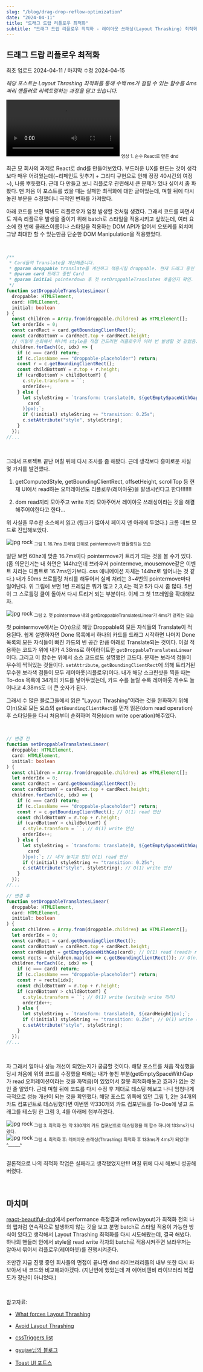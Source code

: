 ```yaml
---
slug: "/blog/drag-drop-reflow-optimization"
date: "2024-04-11"
title: "드래그 드랍 리플로우 최적화"
subtitle: "드래그 드랍 리플로우 최적화 - 레이아웃 쓰래싱(Layout Thrashing) 최적화"
---
```


## **드래그 드랍 리플로우 최적화**

<p class="text-time">최초 업로드 2024-04-11 / 마지막 수정 2024-04-15</p>

_<span class="text-purple">해당 포스트는 Layout Thrashing 최적화를 통해 수백 ms가 걸릴 수 있는 함수를 4ms짜리 핸들러로 리팩토링하는 과정을 담고 있습니다.</span>_

<div class="video-container">
  <video src="https://d1ykeqyorqdego.cloudfront.net/new-assets/dnd-reflow/main-vid.mp4" controls></video>
  <sub class>영상 1. 순수 React로 만든 dnd</sub>
</div>

최근 모 회사의 과제로 React로 dnd를 만들어보았다. 부드러운 UX를 만드는 것이 생각보다 매우 어려웠는데(~리페인트 맞추기 + 그리디 구현으로 인해 장장 40시간의 여정~), 나름 뿌듯했다. 근데 다 만들고 보니 리플로우 관련해서 큰 문제가 있나 싶어서 좀 파봤다. 맨 처음 이 포스트를 썼을 때는 실패한 최적화에 대한 글이었는데, 며칠 뒤에 다시 놓친 부분을 수정했더니 극적인 변화를 가져왔다.

아래 코드를 보면 딱봐도 리플로우가 엄청 발생할 것처럼 생겼다. 그래서 코드를 짜면서도 계속 리플로우 발생을 줄이기 위해 batch로 스타일을 적용시키고 싶었는데, 여러 요소에 한 번에 클래스이름이나 스타일을 적용하는 DOM API가 없어서 오또케를 외치며 그냥 최대한 할 수 있는만큼 단순한 DOM Manipulation을 적용했었다.

<br/>

```ts
/**
 * Card들의 Translate을 계산해줍니다.
 * @param droppable translate를 계산하고 적용시킬 droppable. 현재 드래그 중인 Card 위치에 있는 droppable입니다.
 * @param card 드래그 중인 Card
 * @param initial pointerdown 후 첫 setDroppableTranslates 호출인지 확인.
 */
function setDroppableTranslatesLinear(
  droppable: HTMLElement,
  card: HTMLElement,
  initial: boolean
) {
  const children = Array.from(droppable.children) as HTMLElement[];
  let orderIdx = 0;
  const cardRect = card.getBoundingClientRect();
  const cardBottomY = cardRect.top + cardRect.height;
  // 이렇게 순회해서 하나씩 style을 직접 건드리면 리플로우가 여러 번 발생할 것 같았음.
  children.forEach((c, idx) => {
    if (c === card) return;
    if (c.className === "droppable-placeholder") return;
    const r = c.getBoundingClientRect();
    const childBottomY = r.top + r.height;
    if (cardBottomY > childBottomY) {
      c.style.transform = ``;
      orderIdx++;
    } else {
      let styleString = `transform: translate(0, ${getEmptySpaceWithGap(
        card
      )}px);`;
      if (!initial) styleString += "transition: 0.25s";
      c.setAttribute("style", styleString);
    }
  });
//...
```

<br/>

그래서 프로젝트 끝난 며칠 뒤에 다시 조사를 좀 해봤다. 근데 생각보다 흥미로운 사실 몇 가지를 발견했다.

1. getComputedStyle, getBoundingClientRect, offsetHeight, scrollTop 등 현재 UI에서 read하는 오퍼레이션도 리플로우(레이아웃)을 발생시킨다고 한다!!!!!!!

2. dom read끼리 모아주고 write 끼리 모아주어서 레이아웃 쓰래싱이라는 것을 해결해주어야한다고 한다...

위 사실을 무수한 소스에서 읽고 (링크가 많아서 페이지 맨 아래에 두었다.) 크롬 데브 모드로 진입해보았다.

<div class="image-container">
  <img class="md-image" src="https://d1ykeqyorqdego.cloudfront.net/new-assets/dnd-reflow/sc1.png" alt="jpg rock"/>
  <sub class>그림 1. 16.7ms 프레임 단위로 pointermove가 핸들링되는 모습</sub>
</div>

일단 보면 60hz에 맞춘 16.7ms마다 pointermove가 트리거 되는 것을 볼 수가 있다. (좀 의문인거는 내 화면은 144hz인데 브라우저 pointermove, mousemove같은 이벤트 처리는 디폴트로 16.7ms인가보다. css 애니메이션 자체는 144hz로 일어나는 것 같다.) 내가 50ms 쓰로틀링 처리를 해두어서 실제 처리는 3~4번의 pointermove마다 일어난다. 위 그림에 보면 1번 프레임은 뭐가 많고 2,3,4는 적고 5가 다시 좀 많다. 5번이 그 스로틀링 쿨이 돌아서 다시 트리거 되는 부분이다. 이제 그 첫 1프레임을 확대해보자.

<div class="image-container">
  <img class="md-image" src="https://d1ykeqyorqdego.cloudfront.net/new-assets/dnd-reflow/sc2.png" alt="jpg rock"/>
  <sub class>그림 2. 첫 pointermove 내의 getDroppableTranslatesLinear가 4ms가 걸리는 모습</sub>
</div>

첫 pointermove에서는 O(n)으로 해당 Droppable의 모든 자식들의 Translate이 적용된다. 쉽게 설명하자면 Done 목록에서 하나의 카드를 드래그 시작하면 나머지 Done 목록의 모든 자식들이 빠진 카드의 빈 공간 만큼 아래로 Translate되는 것이다. 이걸 적용하는 코드가 위에 내가 4.38ms로 하이라이트한 `getDroppableTranslatesLinear`이다. 그리고 이 함수는 위에서 소스 코드로도 설명했던 코드다. 문제는 보라색 점들이 무수히 찍혀있는 것들이다. `setAttribute`, `getBoundingClientRect`에 의해 트리거된 무수한 보라색 점들이 모두 레이아웃(리플로우)이다. 내가 해당 스크린샷을 찍을 때는 To-dos 목록에 34개의 카드를 넣어두었는데, 카드 수를 늘릴 수록 레이아웃 개수도 늘어나고 4.38ms도 더 큰 숫자가 된다.

그래서 수 많은 블로그들에서 읽은 "Layout Thrashing"이라는 것을 완화하기 위해 O(n)으로 모든 요소의 `getBoundingClientRect`를 먼저 읽은(dom read operation) 후 스타일들을 다시 처음부터 순회하며 적용(dom write operation)해주었다.

<br/>

```ts
// 변경 전
function setDroppableTranslatesLinear(
  droppable: HTMLElement,
  card: HTMLElement,
  initial: boolean
) {
  const children = Array.from(droppable.children) as HTMLElement[];
  let orderIdx = 0;
  const cardRect = card.getBoundingClientRect();
  const cardBottomY = cardRect.top + cardRect.height;
  children.forEach((c, idx) => {
    if (c === card) return;
    if (c.className === "droppable-placeholder") return;
    const r = c.getBoundingClientRect(); // O(1) read 연산
    const childBottomY = r.top + r.height;
    if (cardBottomY > childBottomY) {
      c.style.transform = ``; // O(1) write 연산
      orderIdx++;
    } else {
      let styleString = `transform: translate(0, ${getEmptySpaceWithGap(
        card
      )}px);`; // 내가 놓치고 있던 O(1) read 연산
      if (!initial) styleString += "transition: 0.25s";
      c.setAttribute("style", styleString); // O(1) write 연산
    }
  });
//...

// 변경 후
function setDroppableTranslatesLinear(
  droppable: HTMLElement,
  card: HTMLElement,
  initial: boolean
) {
  const children = Array.from(droppable.children) as HTMLElement[];
  let orderIdx = 0;
  const cardRect = card.getBoundingClientRect();
  const cardBottomY = cardRect.top + cardRect.height;
  const cardHeight = getEmptySpaceWithGap(card); // O(1) read (read는 read끼리 위로 빼주기)
  const rects = children.map((c) => c.getBoundingClientRect()); // O(n) read (read는 read끼리 위로 빼주기)
  children.forEach((c, idx) => {
    if (c === card) return;
    if (c.className === "droppable-placeholder") return;
    const r = rects[idx];
    const childBottomY = r.top + r.height;
    if (cardBottomY > childBottomY) {
      c.style.transform = ``; // O(1) write (write는 write 끼리)
      orderIdx++;
    } else {
      let styleString = `transform: translate(0, ${cardHeight}px);`;
      if (!initial) styleString += "transition: 0.25s"; // O(1) write (write는 write 끼리)
      c.setAttribute("style", styleString);
    }
  });
//...
```

<br/>

자 그래서 얼마나 성능 개선이 되었는지가 궁금할 것이다. 해당 포스트를 처음 작성했을 당시 처음에 위의 코드를 수정했을 때에는 내가 놓친 부분(getEmptySpaceWithGap가 read 오퍼레이션이라는 것을 까먹음)이 있었어서 잘못 최적화해놓고 효과가 없는 것인 줄 알았다. 근데 며칠 뒤에 코드를 다시 수정 후 제대로 테스팅 해보고 나니 엄청나게 극적으로 성능 개선이 되는 것을 확인했다. 해당 포스트 위쪽에 있던 그림 1, 2는 34개의 카드 컴포넌트로 테스팅했다면 이번엔 약330개의 카드 컴포넌트를 To-Dos에 넣고 드래그를 테스팅 한 그림 3, 4를 아래에 첨부하겠다.

<div class="image-container">
  <img class="md-image" src="https://d1ykeqyorqdego.cloudfront.net/new-assets/dnd-reflow/sc3.png" alt="jpg rock"/>
  <sub class>그림 3. 최적화 전: 약 330개의 카드 컴포넌트로 테스팅했을 때 함수 하나에 133ms가 나왔다.</sub>
</div>

<div class="image-container">
  <img class="md-image" src="https://d1ykeqyorqdego.cloudfront.net/new-assets/dnd-reflow/sc4.png" alt="jpg rock"/>
  <sub class>그림 4. 최적화 후: 레이아웃 쓰래싱(Thrashing) 최적화 후 133ms가 4ms가 되었다! ^______^</sub>
</div>

<br/>

결론적으로 나의 최적화 작업은 실패라고 생각했었지만!!! 며칠 뒤에 다시 해보니 성공해버렸다.

<br/>

## **마치며**

[react-beautiful-dnd](https://react-beautiful-dnd.netlify.app/iframe.html?id=board--simple)에서 performance 측정결과 reflow(layout)가 최적화 전의 나의 앱처럼 연속적으로 발생하지 않는 것을 보고 분명 batch로 스타일 적용이 가능한 방식이 있다고 생각해서 Layout Thrashing 최적화를 다시 시도해봤는데, 결국 해냈다. 하나의 핸들러 안에서 style을 read write 각자의 batch로 적용시켜주면 브라우저는 알아서 묶어서 리플로우(레이아웃)를 진행시켜준다.

조만간 지금 진행 중인 회사들의 면접이 끝나면 dnd 라이브러리들의 내부 또한 다시 파보아서 내 코드와 비교해봐야겠다. (지난번에 했었는데 저 에어비엔비 라이브러리 복잡도가 장난이 아니었다.)

<br/>

참고자료:

- [What forces Layout Thrashing](https://gist.github.com/paulirish/5d52fb081b3570c81e3a)

- [Avoid Layout Thrashing](https://web.dev/articles/avoid-large-complex-layouts-and-layout-thrashing)

- [cssTriggers list](https://csstriggers.com/)

- [gyujae님의 블로그](https://velog.io/@nuo/%EC%9B%B9%ED%8E%98%EC%9D%B4%EC%A7%80-%EB%A0%8C%EB%8D%94%EB%A7%81-%EC%B5%9C%EC%A0%81%ED%99%94)

- [Toast UI 포트스](https://ui.toast.com/fe-guide/ko_PERFORMANCE)
